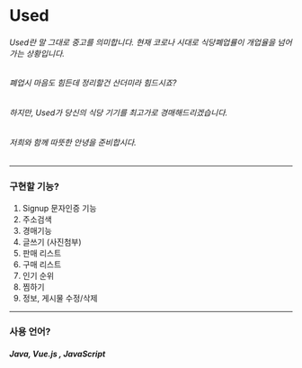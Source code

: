 # Used


###### Used란 말 그대로 중고를 의미합니다. 현재 코로나 시대로 식당폐업률이 개업율을 넘어가는 상황입니다.

###### 폐업시 마음도 힘든데 정리할건 산더미라 힘드시죠? 

###### 하지만, Used가 당신의 식당 기기를 최고가로 경매해드리겠습니다. 

###### 저희와 함께 따뜻한 안녕을 준비합시다.

***

### 구현할 기능?

1. Signup 문자인증 기능
2. 주소검색
3. 경매기능
4. 글쓰기 (사진첨부)
5. 판매 리스트
6. 구매 리스트
7. 인기 순위
8. 찜하기
9. 정보, 게시물 수정/삭제

***

### 사용 언어? 
##### Java, Vue.js , JavaScript


